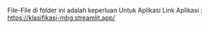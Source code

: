 File-File di folder ini adalah keperluan Untuk Aplikasi
Link Aplikasi : https://klasifikasi-mbg.streamlit.app/
